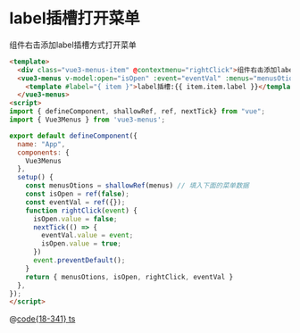 # label插槽打开菜单

<div class="vue3-menus-item" @click="rightClick" @contextmenu="rightClick">组件右击添加label插槽方式打开菜单</div>
<vue3-menus v-model:open="isOpen" :event="eventVal" :menus="menusOtions">
  <template #label="{ item }">label插槽:{{ item.item.label }}</template>
</vue3-menus>

<script>
import { defineComponent, shallowRef, ref, nextTick } from "vue";
import { menus } from "@js/vue3-menus";

export default defineComponent({
  name: "App",
  setup() {
    const menusOtions = shallowRef(menus)
    const isOpen = ref(false);
    const eventVal = ref({});
    function rightClick(event) {
      isOpen.value = false;
      nextTick(() => {
        eventVal.value = event;
        isOpen.value = true;
      })
      event.preventDefault();
    }
    return { menusOtions, isOpen, rightClick, eventVal }
  },
});
</script>

```html
<template>
  <div class="vue3-menus-item" @contextmenu="rightClick">组件右击添加label插槽方式打开菜单</div>
  <vue3-menus v-model:open="isOpen" :event="eventVal" :menus="menusOtions">
    <template #label="{ item }">label插槽:{{ item.item.label }}</template>
  </vue3-menus>
<script>
import { defineComponent, shallowRef, ref, nextTick} from "vue";
import { Vue3Menus } from 'vue3-menus';

export default defineComponent({
  name: "App",
  components: {
    Vue3Menus
  },
  setup() {
    const menusOtions = shallowRef(menus) // 填入下面的菜单数据
    const isOpen = ref(false);
    const eventVal = ref({});
    function rightClick(event) {
      isOpen.value = false;
      nextTick(() => {
        eventVal.value = event;
        isOpen.value = true;
      })
      event.preventDefault();
    }
    return { menusOtions, isOpen, rightClick, eventVal }
  },
});
</script>
```

@[code{18-341} ts](@js/vue3-menus.ts)
